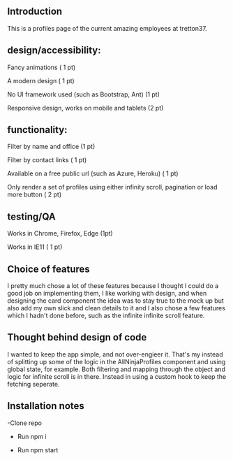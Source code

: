 ## Introduction

This is a profiles page of the current amazing employees at tretton37.

## design/accessibility:

Fancy animations ( 1 pt)

A modern design ( 1 pt)

No UI framework used (such as Bootstrap, Ant) (1 pt)

Responsive design, works on mobile and tablets (2 pt)

## functionality:

Filter by name and office (1 pt)

Filter by contact links ( 1 pt)

Available on a free public url (such as Azure, Heroku) ( 1 pt)

Only render a set of profiles using either infinity scroll, pagination or load more button ( 2 pt)

## testing/QA

Works in Chrome, Firefox, Edge (1pt)

Works in IE11 ( 1 pt)

## Choice of features

I pretty much chose a lot of these features because I thought I could do a good job
on implementing them, I like working with design, and when designing the card component
the idea was to stay true to the mock up but also add my own slick and clean details to it
and I also chose a few features which I hadn't done before, such as the infinite infinite scroll feature.

## Thought behind design of code

I wanted to keep the app simple, and not over-engieer it. That's my instead of splitting up some of the logic in the AllNinjaProfiles component and using global state, for example. Both filtering
and mapping through the object and logic for infinite scroll is in there. Instead in using a custom hook to keep the fetching seperate.

## Installation notes

-Clone repo

- Run npm i

- Run npm start
